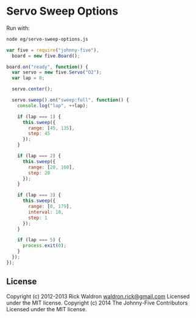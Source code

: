 # Servo Sweep Options

Run with:
```bash
node eg/servo-sweep-options.js
```


```javascript
var five = require("johnny-five"),
  board = new five.Board();

board.on("ready", function() {
  var servo = new five.Servo("O2");
  var lap = 0;

  servo.center();

  servo.sweep().on("sweep:full", function() {
    console.log("lap", ++lap);

    if (lap === 1) {
      this.sweep({
        range: [45, 135],
        step: 45
      });
    }

    if (lap === 2) {
      this.sweep({
        range: [20, 160],
        step: 20
      });
    }

    if (lap === 3) {
      this.sweep({
        range: [0, 179],
        interval: 10,
        step: 1
      });
    }

    if (lap === 5) {
      process.exit(0);
    }
  });
});

```









## License
Copyright (c) 2012-2013 Rick Waldron <waldron.rick@gmail.com>
Licensed under the MIT license.
Copyright (c) 2014 The Johnny-Five Contributors
Licensed under the MIT license.
